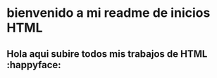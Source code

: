 # bienvenido a mi readme de inicios HTML

## Hola aqui subire todos mis trabajos de HTML :happyface:

